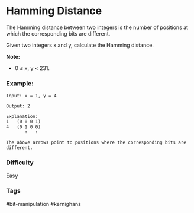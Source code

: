 # Hamming Distance

The Hamming distance between two integers is the number of positions at which the corresponding bits are different.

Given two integers x and y, calculate the Hamming distance.

**Note:**

- 0 ≤ x, y < 231.

### Example:

```
Input: x = 1, y = 4

Output: 2

Explanation:
1   (0 0 0 1)
4   (0 1 0 0)
       ↑   ↑

The above arrows point to positions where the corresponding bits are different.
```

### Difficulty

Easy

### Tags

#bit-manipulation #kernighans
